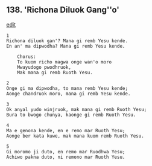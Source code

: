 
## 138.  'Richona Diluok Gang''o'
[edit](https://docs.google.com/document/d/1_qzBgKaXybI8vSnJA2_GkNYb0eGjj37z/edit?mode=html)



    1
    Richona diluok gan'? Mana gi remb Yesu kende.
    En an' ma dipwodha? Mana gi remb Yesu kende.

        Chorus:
        To kuom richo magwa onge wan'o moro
        Mwayudogo pwodhruok,
        Mak mana gi remb Ruoth Yesu.

    2
    Onge gi ma dipwodha, to mana remb Yesu kende;
    Aonge chandruok moro, mana gi remb Yesu kende.

    3
    Ok anyal yudo winjruok, mak mana gi remb Ruoth Yesu;
    Bura to bwogo chunya, kaonge gi remb Ruoth Yesu.

    4
    Ma e genona kende, en e remo mar Ruoth Yesu;
    Aonge ber kata kuwe, mak mana kuom remb Ruoth Yesu.

    5
    Gi moromo ji duto, en remo mar Ruodhwa Yesu;
    Achiwo pakna duto, ni remono mar Ruoth Yesu.

